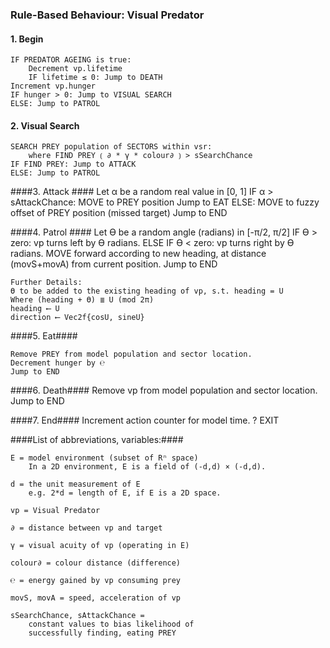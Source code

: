 
### Rule-Based Behaviour: Visual Predator ###
#### 1. Begin ####
	IF PREDATOR AGEING is true:
		Decrement vp.lifetime
		IF lifetime ≤ 0: Jump to DEATH
	Increment vp.hunger
	IF hunger > 0: Jump to VISUAL SEARCH
	ELSE: Jump to PATROL
	
#### 2. Visual Search ####
	SEARCH PREY population of SECTORS within vsr:
		where FIND PREY ⟮ ∂ * γ * colour∂ ⟯ > sSearchChance
	IF FIND PREY: Jump to ATTACK
	ELSE: Jump to PATROL
	
####3. Attack ####
	Let α be a random real value in [0, 1]
	IF α > sAttackChance: 
		MOVE to PREY position
		Jump to EAT
	ELSE: 
		MOVE to fuzzy offset of PREY position (missed target)
		Jump to END

####4. Patrol ####
	Let ϴ be a random angle (radians) in [-π/2, π/2] 
	IF ϴ > zero: vp turns left by ϴ radians.
	ELSE IF ϴ < zero: vp turns right by ϴ radians.
	MOVE forward according to new heading, at distance (movS+movA) from current position.
	Jump to END

	Further Details:
	ϴ to be added to the existing heading of vp, s.t. heading = U 
	Where (heading + ϴ) ≣ U (mod 2π)
	heading ⟵ U
	direction ⟵ Vec2f{cosU, sineU}

####5.  Eat####

	Remove PREY from model population and sector location.
	Decrement hunger by ℮
	Jump to END

####6. Death####
	Remove vp from model population and sector location.
	Jump to END

####7. End####
	Increment action counter for model time.
	?
	EXIT
	
####List of abbreviations,  variables:####

	E = model environment (subset of Rⁿ space)
		In a 2D environment, E is a field of (-d,d) × (-d,d).
		
	d = the unit measurement of E
		e.g. 2*d = length of E, if E is a 2D space.
		
	vp = Visual Predator
	
	∂ = distance between vp and target
	
	γ = visual acuity of vp (operating in E)
	
	colour∂ = colour distance (difference)
	
	℮ = energy gained by vp consuming prey
	
	movS, movA = speed, acceleration of vp
	
	sSearchChance, sAttackChance = 
		constant values to bias likelihood of
		successfully finding, eating PREY

